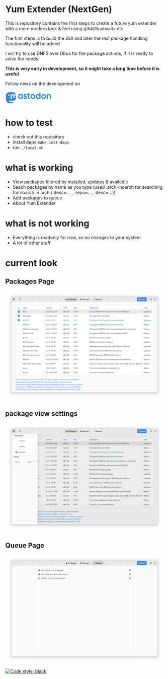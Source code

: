 # Yum Extender (NextGen)

This is repository contains the first steps to create a future yum extender
with a more modern look & feel using gtk4/libadwaita etc.

The first steps is to build the GUI and later the real package handling functionality will be added

I will try to use DNF5 over Dbus for the package actions, if it is ready to solve the needs.

**This is very early in development, so it might take a long time before it is useful**

Follow news on the development on 

[![Mastodon](data/gfx/Mastodon-Social-150px.png)](https://fosstodon.org/@nerdytim)

# how to test

* check out this repository
* install deps `make inst-deps`
* run `./local.sh`

# what is working

* View packages filtered by installed, updates & available
* Seach packages by name as you type (used .arch=noarch for searching for noarch in arch (.desc=... , .repo=..., .desc=...))
* Add packages to queue
* About Yum Extender

# what is not working

* Everything is readonly for now, so no changes to your system
* A lot of other stuff

# current look

## Packages Page
![packages](data/gfx/yumex-ng-main.png) 

## package view settings
![package settings](data/gfx/yumex-ng-package-setting.png) 

## Queue Page
![queue](data/gfx/yumex-ng-queue.png) 

[![Code style: black](https://img.shields.io/badge/code%20style-black-000000.svg)](https://github.com/psf/black)
